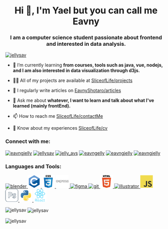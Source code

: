 <h1 align="center">Hi 👋, I'm Yael but you can call me Eavny</h1>
<h3 align="center">I am a computer science student passionate about frontend and interested in data analysis.</h3>

<p align="left"> <a href="https://github.com/ryo-ma/github-profile-trophy"><img src="https://github-profile-trophy.vercel.app/?username=jellysav" alt="jellysav" /></a> </p>

- 🌱 I’m currently learning **from courses, tools such as java, vue, nodejs, and I am also interested in data visualization through d3js.**

- 👨‍💻 All of my projects are available at [SliceofLife/projects](SliceofLife/projects)

- 📝 I regularly write articles on [EavnyShotaro/articles](EavnyShotaro/articles)

- 💬 Ask me about **whatever, I want to learn and talk about what I've learned (mainly frontEnd).**

- 📫 How to reach me [SliceofLife/contactMe](SliceofLife/contactMe)

- 📄 Know about my experiences [SliceofLife/cv](SliceofLife/cv)

<h3 align="left">Connect with me:</h3>
<p align="left">
<a href="https://codepen.io/Jelly-the-scripter" target="blank"><img align="center" src="https://raw.githubusercontent.com/rahuldkjain/github-profile-readme-generator/master/src/images/icons/Social/codepen.svg" alt="eavngjelly" height="30" width="40" /></a>
<a href="https://dev.to/jellysav" target="blank"><img align="center" src="https://raw.githubusercontent.com/rahuldkjain/github-profile-readme-generator/master/src/images/icons/Social/devto.svg" alt="jellysav" height="30" width="40" /></a>
<a href="https://kaggle.com/jelly_avs" target="blank"><img align="center" src="https://raw.githubusercontent.com/rahuldkjain/github-profile-readme-generator/master/src/images/icons/Social/kaggle.svg" alt="jelly_avs" height="30" width="40" /></a>
<a href="https://www.codechef.com/users/eavngelly" target="blank"><img align="center" src="https://cdn.jsdelivr.net/npm/simple-icons@3.1.0/icons/codechef.svg" alt="eavngelly" height="30" width="40" /></a>
<a href="https://codeforces.com/profile/eavngjelly" target="blank"><img align="center" src="https://raw.githubusercontent.com/rahuldkjain/github-profile-readme-generator/master/src/images/icons/Social/codeforces.svg" alt="eavngjelly" height="30" width="40" /></a>
<a href="https://www.leetcode.com/eavngjelly" target="blank"><img align="center" src="https://raw.githubusercontent.com/rahuldkjain/github-profile-readme-generator/master/src/images/icons/Social/leet-code.svg" alt="eavngjelly" height="30" width="40" /></a>
</p>

<h3 align="left">Languages and Tools:</h3>
<p align="left"> <a href="https://www.blender.org/" target="_blank" rel="noreferrer"> <img src="https://download.blender.org/branding/community/blender_community_badge_white.svg" alt="blender" width="40" height="40"/> </a> <a href="https://www.cprogramming.com/" target="_blank" rel="noreferrer"> <img src="https://raw.githubusercontent.com/devicons/devicon/master/icons/c/c-original.svg" alt="c" width="40" height="40"/> </a> <a href="https://www.w3schools.com/css/" target="_blank" rel="noreferrer"> <img src="https://raw.githubusercontent.com/devicons/devicon/master/icons/css3/css3-original-wordmark.svg" alt="css3" width="40" height="40"/> </a> <a href="https://expressjs.com" target="_blank" rel="noreferrer"> <img src="https://raw.githubusercontent.com/devicons/devicon/master/icons/express/express-original-wordmark.svg" alt="express" width="40" height="40"/> </a> <a href="https://www.figma.com/" target="_blank" rel="noreferrer"> <img src="https://www.vectorlogo.zone/logos/figma/figma-icon.svg" alt="figma" width="40" height="40"/> </a> <a href="https://git-scm.com/" target="_blank" rel="noreferrer"> <img src="https://www.vectorlogo.zone/logos/git-scm/git-scm-icon.svg" alt="git" width="40" height="40"/> </a> <a href="https://www.w3.org/html/" target="_blank" rel="noreferrer"> <img src="https://raw.githubusercontent.com/devicons/devicon/master/icons/html5/html5-original-wordmark.svg" alt="html5" width="40" height="40"/> </a> <a href="https://www.adobe.com/in/products/illustrator.html" target="_blank" rel="noreferrer"> <img src="https://www.vectorlogo.zone/logos/adobe_illustrator/adobe_illustrator-icon.svg" alt="illustrator" width="40" height="40"/> </a> <a href="https://developer.mozilla.org/en-US/docs/Web/JavaScript" target="_blank" rel="noreferrer"> <img src="https://raw.githubusercontent.com/devicons/devicon/master/icons/javascript/javascript-original.svg" alt="javascript" width="40" height="40"/> </a> <a href="https://www.photoshop.com/en" target="_blank" rel="noreferrer"> <img src="https://raw.githubusercontent.com/devicons/devicon/master/icons/photoshop/photoshop-line.svg" alt="photoshop" width="40" height="40"/> </a> <a href="https://www.python.org" target="_blank" rel="noreferrer"> <img src="https://raw.githubusercontent.com/devicons/devicon/master/icons/python/python-original.svg" alt="python" width="40" height="40"/> </a> <a href="https://reactjs.org/" target="_blank" rel="noreferrer"> <img src="https://raw.githubusercontent.com/devicons/devicon/master/icons/react/react-original-wordmark.svg" alt="react" width="40" height="40"/> </a> </p>

<p><img align="left" src="https://github-readme-stats.vercel.app/api/top-langs?username=jellysav&show_icons=true&locale=en&layout=compact" alt="jellysav" /></p>

<p>&nbsp;<img align="center" src="https://github-readme-stats.vercel.app/api?username=jellysav&show_icons=true&locale=en" alt="jellysav" /></p>

<p><img align="center" src="https://github-readme-streak-stats.herokuapp.com/?user=jellysav&" alt="jellysav" /></p>
